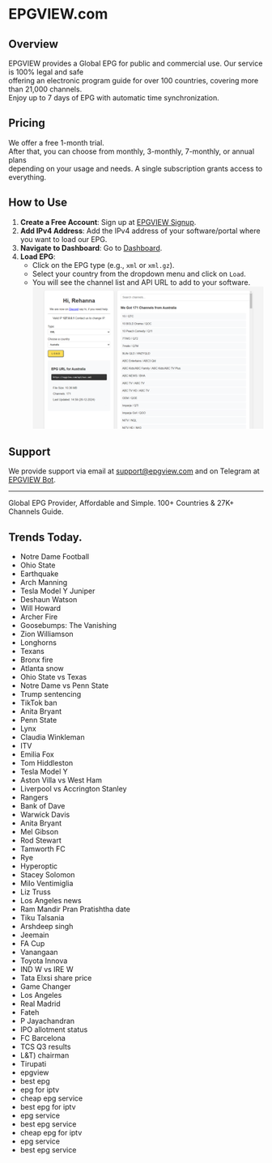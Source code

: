 # EPGVIEW.com



## Overview
EPGVIEW provides a Global EPG for public and commercial use. Our service is 100% legal and safe\
offering an electronic program guide for over 100 countries, covering more than 21,000 channels.\
Enjoy up to 7 days of EPG with automatic time synchronization.

## Pricing
We offer a free 1-month trial. \
After that, you can choose from monthly, 3-monthly, 7-monthly, or annual plans \
depending on your usage and needs. A single subscription grants access to everything.

## How to Use
1. **Create a Free Account**: Sign up at [EPGVIEW Signup](https://epgview.com/signup.php).
2. **Add IPv4 Address**: Add the IPv4 address of your software/portal where you want to load our EPG.
3. **Navigate to Dashboard**: Go to [Dashboard](https://epgview.com/dashboard.php).
4. **Load EPG**:
   - Click on the EPG type (e.g., `xml` or `xml.gz`).
   - Select your country from the dropdown menu and click on `Load`.
   - You will see the channel list and API URL to add to your software.
![EPGVIEW](img/dashboard.png)
## Support
We provide support via email at [support@epgview.com](mailto:support@epgview.com) and on Telegram at [EPGVIEW Bot](https://t.me/epgview_bot).

---

Global EPG Provider, Affordable and Simple. 100+ Countries & 27K+ Channels Guide.

## Trends Today.

- Notre Dame Football
- Ohio State
- Earthquake
- Arch Manning
- Tesla Model Y Juniper
- Deshaun Watson
- Will Howard
- Archer Fire
- Goosebumps: The Vanishing
- Zion Williamson
- Longhorns
- Texans
- Bronx fire
- Atlanta snow
- Ohio State vs Texas
- Notre Dame vs Penn State
- Trump sentencing
- TikTok ban
- Anita Bryant
- Penn State
- Lynx
- Claudia Winkleman
- ITV
- Emilia Fox
- Tom Hiddleston
- Tesla Model Y
- Aston Villa vs West Ham
- Liverpool vs Accrington Stanley
- Rangers
- Bank of Dave
- Warwick Davis
- Anita Bryant
- Mel Gibson
- Rod Stewart
- Tamworth FC
- Rye
- Hyperoptic
- Stacey Solomon
- Milo Ventimiglia
- Liz Truss
- Los Angeles news
- Ram Mandir Pran Pratishtha date
- Tiku Talsania
- Arshdeep singh
- Jeemain
- FA Cup
- Vanangaan
- Toyota Innova
- IND W vs IRE W
- Tata Elxsi share price
- Game Changer
- Los Angeles
- Real Madrid
- Fateh
- P Jayachandran
- IPO allotment status
- FC Barcelona
- TCS Q3 results
- L&T) chairman
- Tirupati
- epgview
- best epg
- epg for iptv
- cheap epg service
- best epg for iptv
- epg service
- best epg service
- cheap epg for iptv
- epg service
- best epg service
